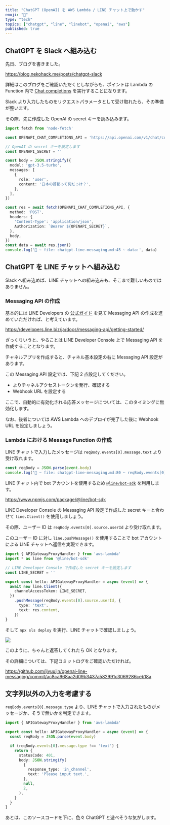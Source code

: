 ```yaml
---
title: "ChatGPT (OpenAI) を AWS Lambda / LINE チャット上で動かす"
emoji: "🐍"
type: "tech"
topics: ["chatgpt", "line", "linebot", "openai", "aws"]
published: true
---
```


## ChatGPT を Slack へ組み込む

先日、ブログを書きました。

https://blog.nekohack.me/posts/chatgpt-slack

詳細はこのブログをご確認いただくとしながらも、ポイントは Lambda の Function 内で [Chat completions](https://platform.openai.com/docs/guides/chat/chat-completions-beta) を実行することになります。

Slack より入力したものをリクエストパラメータとして受け取れたら、その準備が整います。

その際、先に作成した OpenAI の secret キーを読み込みます。

```ts
import fetch from 'node-fetch'

const OPENAPI_CHAT_COMPLETIONS_API = 'https://api.openai.com/v1/chat/completions'

// OpenAI の secret キーを設定します
const OPENAPI_SECRET = ''

const body = JSON.stringify({
  model: 'gpt-3.5-turbo',
  messages: [
    {
      role: 'user',
      content: '日本の首都って何だっけ？',
    },
  ],
})

const res = await fetch(OPENAPI_CHAT_COMPLETIONS_API, {
  method: 'POST',
  headers: {
    'Content-Type': 'application/json',
    Authorization: `Bearer ${OPENAPI_SECRET}`,
  },
  body,
})
const data = await res.json()
console.log('🚀 ~ file: chatgpt-line-messaging.md:45 ~ data:', data)
```

## ChatGPT を LINE チャットへ組み込む

Slack へ組み込めば、LINE チャットへの組み込みも、そこまで難しいものではありません。

### Messaging API の作成

基本的には LINE Developers の [公式ガイド](https://developers.line.biz/ja/docs/messaging-api/getting-started/) を見て Messaging API の作成を進めていただければ、と考えています。

https://developers.line.biz/ja/docs/messaging-api/getting-started/

ざっくりいうと、やることは LINE Developer Console 上で Messaging API を作成することとなります。

チャネルアプリを作成すると、チャネル基本設定の右に Messaging API 設定があります。

この Messaging API 設定では、下記 2 点設定してください。

- よりチャネルアクセストークンを発行、確認する
- Webhook URL を設定する

ここで、自動的に有効化される応答メッセージについては、このタイミングに無効化します。

なお、後者については AWS Lambda へのデプロイが完了した後に Webhook URL を設定しましょう。

### Lambda における Message Function の作成

LINE チャットで入力したメッセージは `reqBody.events[0].message.text` より受け取れます。

```ts
const reqBody = JSON.parse(event.body)
console.log('🚀 ~ file: chatgpt-line-messaging.md:80 ~ reqBody.events[0].message.text:', reqBody.events[0].message.text)
```

LINE チャット内で bot アカウントを使用するため [`@line/bot-sdk`](https://www.npmjs.com/package/@line/bot-sdk) を利用します。

https://www.npmjs.com/package/@line/bot-sdk

LINE Developer Console の Messaging API 設定で作成した secret キーと合わせて `line.Client()` を使用しましょう。

その際、ユーザー ID は `reqBody.events[0].source.userId` より受け取れます。

このユーザー ID に対し `line.pushMessage()` を使用することで bot アカウントによる LINE チャットへ返信を実現できます。

```ts
import { APIGatewayProxyHandler } from 'aws-lambda'
import * as line from '@line/bot-sdk'

// LINE Developer Console で作成した secret キーを設定します
const LINE_SECRET = ''

export const hello: APIGatewayProxyHandler = async (event) => {
  await new line.Client({
    channelAccessToken: LINE_SECRET,
  })
    .pushMessage(reqBody.events[0].source.userId, {
      type: 'text',
      text: res.content,
    })
}
```

そして `npx sls deploy` を実行、LINE チャットで確認しましょう。

![](https://i.imgur.com/pSYSi2C.jpg)

このように、ちゃんと返答してくれたら OK となります。

その詳細については、下記コミットログをご確認いただければ。

https://github.com/jiyuujin/openai-line-messaging/commit/ac8ca968aa2d09b3437a582991c3069286ceb18a

## 文字列以外の入力を考慮する

`reqBody.events[0].message.type` より、LINE チャットで入力されたものがメッセージか、そうで無いかを判定できます。

```ts
import { APIGatewayProxyHandler } from 'aws-lambda'

export const hello: APIGatewayProxyHandler = async (event) => {
  const reqBody = JSON.parse(event.body)

  if (reqBody.events[0].message.type !== 'text') {
    return {
      statusCode: 401,
      body: JSON.stringify(
        {
          response_type: 'in_channel',
          text: 'Please input text.',
        },
        null,
        2,
      ),
    }
  }
}
```

あとは、このソースコードを下に、色々 ChatGPT と遊べそうな気がします。
